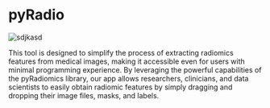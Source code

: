 # pyRadio

![sdjkasd](https://github.com/user-attachments/assets/d0d1f973-15de-4568-afba-47d76a3d0fe1)

This tool is designed to simplify the process of extracting radiomics features from medical images, making it accessible even for users with minimal programming experience. By leveraging the powerful capabilities of the pyRadiomics library, our app allows researchers, clinicians, and data scientists to easily obtain radiomic features by simply dragging and dropping their image files, masks, and labels.

